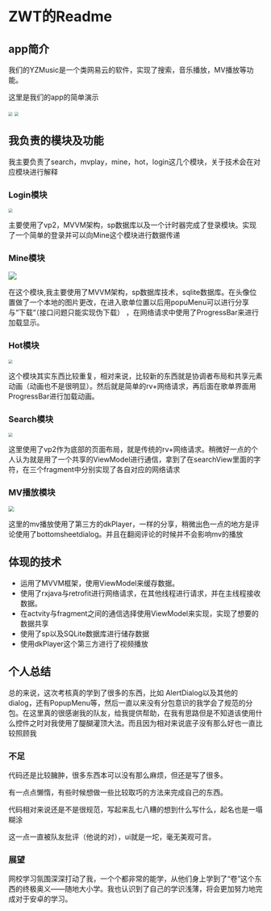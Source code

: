  

# ZWT的Readme

## app简介

我们的YZMusic是一个类网易云的软件，实现了搜索，音乐播放，MV播放等功能。

这里是我们的app的简单演示

<img src="https://github.com/sanhuzhen/YZMusic/blob/ZWT/zwt%E7%9A%84README/WeChat_20240727093935%2000_00_00-00_00_30.gif?raw=true" style="zoom:50%;" />

<img src="https://github.com/sanhuzhen/YZMusic/blob/ZWT/zwt%E7%9A%84README/WeChat_20240727102026%2000_00_00-00_00_30.gif?raw=true" style="zoom:50%;" />

## 我负责的模块及功能

我主要负责了search，mvplay，mine，hot，login这几个模块，关于技术会在对应模块进行解释

### Login模块

<img src="https://github.com/sanhuzhen/YZMusic/blob/ZWT/zwt%E7%9A%84README/WeChat_20240727103028%2000_00_00-00_00_30.gif?raw=true" style="zoom:50%;" />

主要使用了vp2，MVVM架构，sp数据库以及一个计时器完成了登录模块。实现了一个简单的登录并可以向Mine这个模块进行数据传递

### Mine模块

<img src="https://github.com/sanhuzhen/YZMusic/blob/ZWT/zwt%E7%9A%84README/WeChat_20240727103407%2000_00_00-00_00_30.gif?raw=true" />

在这个模块,我主要使用了MVVM架构，sp数据库技术，sqlite数据库。在头像位置做了一个本地的图片更改，在进入歌单位置以后用popuMenu可以进行分享与“下载“（接口问题只能实现伪下载） ，在网络请求中使用了ProgressBar来进行加载显示。

### Hot模块

<img src="https://github.com/sanhuzhen/YZMusic/blob/ZWT/zwt%E7%9A%84README/WeChat_20240727103816%2000_00_00-00_00_30.gif?raw=true" style="zoom:50%;" />

这个模块其实东西比较重复，相对来说，比较新的东西就是协调者布局和共享元素动画（动画也不是很明显）。然后就是简单的rv+网络请求，再后面在歌单界面用ProgressBar进行加载动画。

### Search模块

<img src="https://github.com/sanhuzhen/YZMusic/blob/ZWT/zwt%E7%9A%84README/WeChat_20240727104229%2000_00_00-00_00_30.gif?raw=true" style="zoom:50%;" />

这里使用了vp2作为底部的页面布局，就是传统的rv+网络请求。稍微好一点的个人认为就是用了一个共享的ViewModel进行通信，拿到了在searchView里面的字符，在三个fragment中分别实现了各自对应的网络请求

### MV播放模块

<img src="https://github.com/sanhuzhen/YZMusic/blob/ZWT/zwt%E7%9A%84README/WeChat_20240727104800%2000_00_00-00_00_30.gif?raw=true" style="zoom:67%;" />

这里的mv播放使用了第三方的dkPlayer，一样的分享，稍微出色一点的地方是评论使用了bottomsheetdialog。并且在翻阅评论的时候并不会影响mv的播放

## 体现的技术

- 运用了MVVM框架，使用ViewModel来缓存数据。
- 使用了rxjava与retrofit进行网络请求，在其他线程进行请求，并在主线程接收数据。
- 在actvity与fragment之间的通信选择使用ViewModel来实现，实现了想要的数据共享
- 使用了sp以及SQLite数据库进行储存数据
- 使用dkPlayer这个第三方进行了视频播放

## 个人总结

总的来说，这次考核真的学到了很多的东西，比如 AlertDialog以及其他的dialog，还有PopupMenu等，然后一直以来没有分包意识的我学会了规范的分包。在这里真的很感谢我的队友，给我提供帮助，在我有思路但是不知道该使用什么控件之时对我使用了醍醐灌顶大法。而且因为相对来说底子没有那么好也一直比较照顾我

### 不足

代码还是比较臃肿，很多东西本可以没有那么麻烦，但还是写了很多。

有一点点懒惰，有些时候想做一些比较取巧的方法来完成自己的东西。

代码相对来说还是不是很规范，写起来乱七八糟的想到什么写什么，起名也是一塌糊涂

这一点一直被队友批评（他说的对），ui就是一坨，毫无美观可言。

### 展望

网校学习氛围深深打动了我，一个个都非常的能学，从他们身上学到了“卷”这个东西的终极奥义——随地大小学。我也认识到了自己的学识浅薄，将会更加努力地完成对于安卓的学习。